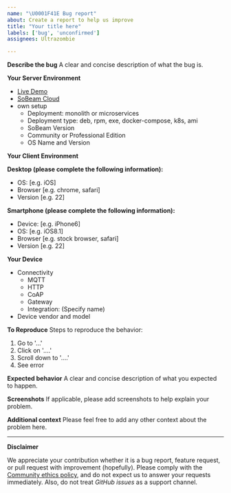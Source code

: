 ```yaml
---
name: "\U0001F41E Bug report"
about: Create a report to help us improve
title: "Your title here"
labels: ['bug', 'unconfirmed']
assignees: Ultrazombie

---
```


**Describe the bug**
A clear and concise description of what the bug is.

**Your Server Environment**
<!-- 🔅🔅🔅🔅🔅🔅🔅 Choose one of the following or write your own 🔅🔅🔅🔅🔅🔅🔅-->
* [Live Demo](https://demo.sobeam.io)
* [SoBeam Cloud](https://sobeam.cloud)
* own setup
  * Deployment: monolith or microservices
  * Deployment type: deb, rpm, exe, docker-compose, k8s, ami
  * SoBeam Version
  * Community or Professional Edition
  * OS Name and Version

**Your Client Environment**
<!-- 🔅🔅🔅🔅🔅🔅🔅 Choose one of the following or write your own 🔅🔅🔅🔅🔅🔅🔅-->
**Desktop (please complete the following information):**

* OS: [e.g. iOS]
* Browser [e.g. chrome, safari]
* Version [e.g. 22]

**Smartphone (please complete the following information):**
* Device: [e.g. iPhone6]
* OS: [e.g. iOS8.1]
* Browser [e.g. stock browser, safari]
* Version [e.g. 22]

**Your Device**

* Connectivity
  * MQTT
  * HTTP
  * CoAP
  * Gateway
  * Integration: (Specify name) 
* Device vendor and model

**To Reproduce**
Steps to reproduce the behavior:
1. Go to '...'
2. Click on '....'
3. Scroll down to '....'
4. See error

**Expected behavior**
A clear and concise description of what you expected to happen.

**Screenshots**
If applicable, please add screenshots to help explain your problem.

**Additional context**
Please feel free to add any other context about the problem here.

________________________________________________________________
**Disclaimer** 

We appreciate your contribution whether it is a bug report, feature request, or pull request with improvement (hopefully). Please comply with the [Community ethics policy](https://docs.github.com/en/site-policy/acceptable-use-policies/github-acceptable-use-policies), and do not expect us to answer your requests immediately. Also, do not treat *GitHub issues* as a support channel. 
